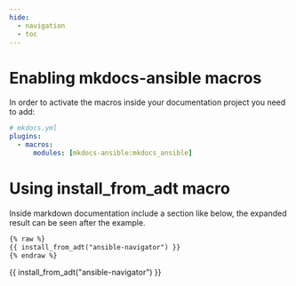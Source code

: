 ```yaml
---
hide:
  - navigation
  - toc
---
```


# Enabling mkdocs-ansible macros

In order to activate the macros inside your documentation project you need to
add:

```yaml
# mkdocs.yml
plugins:
  - macros:
      modules: [mkdocs-ansible:mkdocs_ansible]
```

# Using install_from_adt macro

Inside markdown documentation include a section like below, the expanded
result can be seen after the example.

```markdown
{% raw %}
{{ install_from_adt("ansible-navigator") }}
{% endraw %}
```

{{ install_from_adt("ansible-navigator") }}
